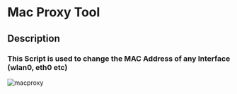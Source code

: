 # Mac Proxy Tool
## **Description** 
### This Script is used to change the MAC Address of any Interface (wlan0, eth0 etc)
![macproxy](https://user-images.githubusercontent.com/60743167/132130283-d9ad088c-ddea-42a3-914a-1f686a44c963.png)
